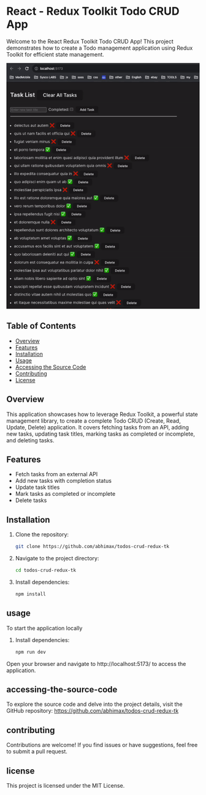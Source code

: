 # React - Redux Toolkit Todo CRUD App

Welcome to the React Redux Toolkit Todo CRUD App! This project demonstrates how to create a Todo management application using Redux Toolkit for efficient state management.

![TODOCRUD!](readme-res/demo.gif)

## Table of Contents

- [Overview](#overview)
- [Features](#features)
- [Installation](#installation)
- [Usage](#usage)
- [Accessing the Source Code](#accessing-the-source-code)
- [Contributing](#contributing)
- [License](#license)

## Overview

This application showcases how to leverage Redux Toolkit, a powerful state management library, to create a complete Todo CRUD (Create, Read, Update, Delete) application. It covers fetching tasks from an API, adding new tasks, updating task titles, marking tasks as completed or incomplete, and deleting tasks.

## Features

- Fetch tasks from an external API
- Add new tasks with completion status
- Update task titles
- Mark tasks as completed or incomplete
- Delete tasks

## Installation

1. Clone the repository:

   ```bash
   git clone https://github.com/abhimax/todos-crud-redux-tk

   ```

2. Navigate to the project directory:

   ```bash
   cd todos-crud-redux-tk

   ```

3. Install dependencies:
   ```bash
   npm install
   ```

## usage

To start the application locally

1. Install dependencies:
   ```bash
   npm run dev
   ```

Open your browser and navigate to http://localhost:5173/ to access the application.

## accessing-the-source-code

To explore the source code and delve into the project details, visit the GitHub repository:
https://github.com/abhimax/todos-crud-redux-tk

## contributing

Contributions are welcome! If you find issues or have suggestions, feel free to submit a pull request.

## license

This project is licensed under the MIT License.
